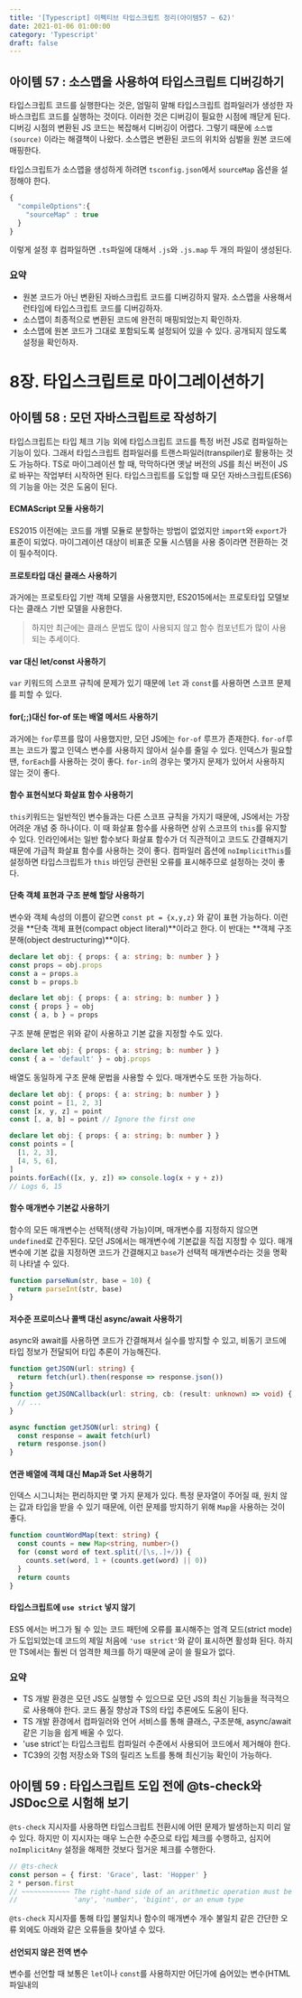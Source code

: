 ```yaml
---
title: '[Typescript] 이펙티브 타입스크립트 정리(아이템57 ~ 62)'
date: 2021-01-06 01:00:00
category: 'Typescript'
draft: false
---
```


## 아이템 57 : 소스맵을 사용하여 타입스크립트 디버깅하기

타입스크립트 코드를 실행한다는 것은, 엄밀히 말해 타입스크립트 컴파일러가 생성한 자바스크립트 코드를 실행하는 것이다. 이러한 것은 디버깅이 필요한 시점에 깨닫게 된다. 디버깅 시점의 변환된 JS 코드는 복잡해서 디버깅이 어렵다. 그렇기 때문에 `소스맵(source)` 이라는 해결책이 나왔다. 소스맵은 변환된 코드의 위치와 심벌을 원본 코드에 매핑한다.

타입스크립트가 소스맵을 생성하게 하려면 `tsconfig.json`에서 `sourceMap` 옵션을 설정해야 한다.

```typescript
{
  "compileOptions":{
    "sourceMap" : true
  }
}
```

이렇게 설정 후 컴파일하면 `.ts`파일에 대해서 `.js`와 `.js.map` 두 개의 파일이 생성된다.

### 요약

- 원본 코드가 아닌 변환된 자바스크립트 코드를 디버깅하지 말자. 소스맵을 사용해서 런타임에 타입스크립트 코드를 디버깅하자.
- 소스맵이 최종적으로 변환된 코드에 완전히 매핑되었는지 확인하자.
- 소스맵에 원본 코드가 그대로 포함되도록 설정되어 있을 수 있다. 공개되지 않도록 설정을 확인하자.

# 8장. 타입스크립트로 마이그레이션하기

## 아이템 58 : 모던 자바스크립트로 작성하기

타입스크립트는 타입 체크 기능 외에 타입스크립트 코드를 특정 버전 JS로 컴파일하는 기능이 있다. 그래서 타입스크립트 컴파일러를 트랜스파일러(transpiler)로 활용하는 것도 가능하다. TS로 마이그레이션 할 때, 막막하다면 옛날 버전의 JS를 최신 버전이 JS로 바꾸는 작업부터 시작하면 된다. 타입스크립트를 도입할 때 모던 자바스크립트(ES6)의 기능을 아는 것은 도움이 된다.

#### ECMAScript 모듈 사용하기

ES2015 이전에는 코드를 개별 모듈로 분할하는 방법이 없었지만 `import`와 `export`가 표준이 되었다. 마이그레이션 대상이 비표준 모듈 시스템을 사용 중이라면 전환하는 것이 필수적이다.

#### 프로토타입 대신 클래스 사용하기

과거에는 프로토타입 기반 객체 모델을 사용했지만, ES2015에서는 프로토타입 모델보다는 클래스 기반 모델을 사용한다.

> 하지만 최근에는 클래스 문법도 많이 사용되지 않고 함수 컴포넌트가 많이 사용되는 추세이다.

#### var 대신 let/const 사용하기

`var` 키워드의 스코프 규칙에 문제가 있기 때문에 `let` 과 `const`를 사용하면 스코프 문제를 피할 수 있다.

#### for(;;)대신 for-of 또는 배열 메서드 사용하기

과거에는 `for`루프를 많이 사용했지만, 모던 JS에는 `for-of` 루프가 존재한다. `for-of`루프는 코드가 짧고 인덱스 변수를 사용하지 않아서 실수를 줄일 수 있다. 인덱스가 필요할 땐, `forEach`를 사용하는 것이 좋다. `for-in`의 경우는 몇가지 문제가 있어서 사용하지 않는 것이 좋다.

#### 함수 표현식보다 화살표 함수 사용하기

`this`키워드는 일반적인 변수들과는 다른 스코프 규칙을 가지기 때문에, JS에서는 가장 어려운 개념 중 하나이다. 이 때 화살표 함수를 사용하면 상위 스코프의 `this`를 유지할 수 있다. 인라인에서는 일반 함수보다 화살표 함수가 더 직관적이고 코드도 간결해지기 때문에 가급적 화살표 함수를 사용하는 것이 좋다. 컴파일러 옵션에 `noImplicitThis`를 설정하면 타입스크립트가 `this` 바인딩 관련된 오류를 표시해주므로 설정하는 것이 좋다.

#### 단축 객체 표현과 구조 분해 할당 사용하기

변수와 객체 속성의 이름이 같으면 `const pt = {x,y,z}` 와 같이 표현 가능하다. 이런 것을 **단축 객체 표현(compact object literal)**이라고 한다. 이 반대는 **객체 구조 분해(object destructuring)**이다.

```typescript
declare let obj: { props: { a: string; b: number } }
const props = obj.props
const a = props.a
const b = props.b

declare let obj: { props: { a: string; b: number } }
const { props } = obj
const { a, b } = props
```

구조 분해 문법은 위와 같이 사용하고 기본 값을 지정할 수도 있다.

```typescript
declare let obj: { props: { a: string; b: number } }
const { a = 'default' } = obj.props
```

배열도 동일하게 구조 문해 문법을 사용할 수 있다. 매개변수도 또한 가능하다.

```typescript
declare let obj: { props: { a: string; b: number } }
const point = [1, 2, 3]
const [x, y, z] = point
const [, a, b] = point // Ignore the first one

declare let obj: { props: { a: string; b: number } }
const points = [
  [1, 2, 3],
  [4, 5, 6],
]
points.forEach(([x, y, z]) => console.log(x + y + z))
// Logs 6, 15
```

#### 함수 매개변수 기본값 사용하기

함수의 모든 매개변수는 선택적(생략 가능)이며, 매개변수를 지정하지 않으면 `undefined`로 간주된다. 모던 JS에서는 매개변수에 기본값을 직접 지정할 수 있다. 매개변수에 기본 값을 지정하면 코드가 간결해지고 `base`가 선택적 매개변수라는 것을 명확히 나타낼 수 있다.

```typescript
function parseNum(str, base = 10) {
  return parseInt(str, base)
}
```

#### 저수준 프로미스나 콜백 대신 async/await 사용하기

async와 await를 사용하면 코드가 간결해져서 실수를 방지할 수 있고, 비동기 코드에 타입 정보가 전달되어 타입 추론이 가능해진다.

```typescript
function getJSON(url: string) {
  return fetch(url).then(response => response.json())
}
function getJSONCallback(url: string, cb: (result: unknown) => void) {
  // ...
}

async function getJSON(url: string) {
  const response = await fetch(url)
  return response.json()
}
```

#### 연관 배열에 객체 대신 Map과 Set 사용하기

인덱스 시그니처는 편리하지만 몇 가지 문제가 있다. 특정 문자열이 주어질 때, 원치 않는 값과 타입을 받을 수 있기 때문에, 이런 문제를 방지하기 위해 `Map`을 사용하는 것이 좋다.

```typescript
function countWordMap(text: string) {
  const counts = new Map<string, number>()
  for (const word of text.split(/[\s,.]+/)) {
    counts.set(word, 1 + (counts.get(word) || 0))
  }
  return counts
}
```

#### 타입스크립트에 `use strict` 넣지 않기

ES5 에서는 버그가 될 수 있는 코드 패턴에 오류를 표시해주는 엄격 모드(strict mode)가 도입되었는데 코드의 제일 처음에 `'use strict'`와 같이 표시하면 활성화 된다. 하지만 TS에서는 훨씬 더 엄격한 체크를 하기 때문에 굳이 쓸 필요가 없다.

### 요약

- TS 개발 환경은 모던 JS도 실행할 수 있으므로 모던 JS의 최신 기능들을 적극적으로 사용해야 한다. 코드 품질 향상과 TS의 타입 추론에도 도움이 된다.
- TS 개발 환경에서 컴파일러와 언어 서비스를 통해 클래스, 구조분해, async/await 같은 기능을 쉽게 배울 수 있다.
- 'use strict'는 타입스크립트 컴파일러 수준에서 사용되어 코드에서 제거해야 한다.
- TC39의 깃험 저장소와 TS의 릴리즈 노트를 통해 최신기능 확인이 가능하다.

## 아이템 59 : 타입스크립트 도입 전에 @ts-check와 JSDoc으로 시험해 보기

`@ts-check` 지시자를 사용하면 타입스크립트 전환시에 어떤 문제가 발생하는지 미리 알 수 있다. 하지만 이 지시자는 매우 느슨한 수준으로 타입 체크를 수행하고, 심지어 `noImplicitAny` 설정을 해제한 것보다 헐거운 체크를 수행한다.

```typescript
// @ts-check
const person = { first: 'Grace', last: 'Hopper' }
2 * person.first
// ~~~~~~~~~~~~ The right-hand side of an arithmetic operation must be of type
//              'any', 'number', 'bigint', or an enum type
```

`@ts-check` 지시자를 통해 타입 불일치나 함수의 매개변수 개수 불일치 같은 간단한 오류 외에도 아래와 같은 오류들을 찾아낼 수 있다.

#### 선언되지 않은 전역 변수

변수를 선언할 때 보통은 `let`이나 `const`를 사용하지만 어딘가에 숨어있는 변수(HTML파일내의 <script>태그)가 존재할 수 있다. 이런 경우 별도 타입 선언 파일을 만들어야 한다. 선언 파일을 찾지 못하는 경우엔 트리플 슬래시 참조를 사용해서 명시적인 import가 가능하다.

```typescript
//@ts-check
/// <reference path="./types.d.ts" />
console.log(user.firstName) //정상
```

#### 알 수 없는 라이브러리

서드파티 라이브러리를 사용하는 경우, 해당 타입 정보를 알아야 한다. 해당 서드파티 라이브러리에 해당하는 타입선언을 설치하면 해결된다.

#### DOM 문제

아래와 같은 DOM 엘리먼트 관련 부분은 JSDoc을 사용하여 타입 단언을 대체할 수 있다.

```typescript
// checkJs
// tsConfig: {"strictNullChecks":false,"allowJs":true,"noEmit":true}

// @ts-check
const ageEl = /** @type {HTMLInputElement} */ document.getElementById('age')
ageEl.value = '12' // OK
```

#### 부정확한 JSDoc

JSDoc 스타일 주석을 사용중이 었다면, `@ts-check` 지시자를 설정하는 순간 수 많은 오류가 뜨게 된다. 타입스크립트 언어 서비스에서는 타입을 추론해서 JSDoc을 자동으로 생성해준다. 빠른 수정을 통해 타입 정보가 JSDoc 주석으로 생성된다.

### 요약

- 파일 상단에 // @ts-check를 추가하면 자바스크립트에서도 타입 체크 수행이 가능하다.
- 전역 선언과 서드파티 라이브러리의 타입 선언을 추가하는 방법을 익혀야 한다.
- JSDoc 주석을 잘 활용하면 JS 상태에서도 타입 단언과 타입 추론을 할 수 있다.
- JSDoc 주석은 중간 단계이기 때문에 너무 공들일 필요 없다. 최종 목표는 TS로 구성된 코드이다.

## 아이템 60 : allowJs로 타입스크립트와 자바스크립트 같이 사용하기

대규모 프로젝트의 경우 한꺼번에 전환할 수 없기 때문에 점진적으로 전환해야 한다. 그러려면 TS와 JS 모두 동작할 수 있도록 해야 한다. 그 핵심은 `allowJs` 컴파일러 옵션이다. 이 옵션은 JS 파일과 TS 파일을 서로 임포트할 수 있도록 해준다. `@ts-check` 지시자를 추가하지 않으면 문법 오류 이외에 다른 오류가 발생하지 않도록 설정된다.

### 요약

- 점진적 마이그레이션을 위해 자바스크립트와 타입스크립트를 동시에 사용할 수 있게 `allowJs` 컴파일러 옵션을 사용해야 한다.
- 대규모 마이그레이션 작업 시작 전 테스트와 빌드 체인에 타입스크립트를 적용해야 한다.

## 아이템 61 : 의존성 관계에 따라 모듈 단위로 전환하기

### 요약

- 마이그레이션 첫 단계는 서드파티 모듈과 외부 API 호출에 대해 @types를 추가하는 것이다.
- 의존성 관계도의 아래에서부터 위로 올라가면서 마이그레이션을 하면 된다. 첫 번째 모듈은 보통 유틸리티 모듈이다. 의존성 관계도를 시각화하여 진행 과정을 추적하는 것이 좋다.
- 이상한 설계를 발견해도 리팩토링을 하면 안된다. 마이그레이션 작업은 타입스크립트 전환에 집중해야 하고, 나중 리팩터링을 위해 목록을 만들어 두는게 좋다.
- 타입스크립트로 전환하며 발견하는 일반적인 오류들을 놓치지 않아야 한다. 타입 정보를 유지하기 위해 필요에 따라 JSDoc 주석을 활용해야 한다.

## 아이템 62 : 마이그레이션의 완성을 위해 noImplicitAny 설정하기

`noImplicitAny`가 설정되지 않은 상태에서는 타입 선언에서 비롯되는 실제 오류가 숨어 있기 때문에 마이그레이션 완료된 것이 아니다.

```typescript
// tsConfig: {"noImplicitAny":false,"strictNullChecks":false}

// HIDE
class Chart {
  indices: number[]
  // END
  getRanges() {
    for (const r of this.indices) {
      const low = r[0] // Type is any
      const high = r[1] // Type is any
      // ...
    }
  }
  // HIDE
}
// END
```

`noImplicitAny` 설정을 하지 않으면 타입 체크는 매우 허술해 진다.

```typescript
// tsConfig: {"noImplicitAny":true,"strictNullChecks":false}

// HIDE
class Chart {
  indices: number[]
  // END
  getRanges() {
    for (const r of this.indices) {
      const low = r[0]
      // ~~~~ Element implicitly has an 'any' type because
      //      type 'Number' has no index signature
      const high = r[1]
      // ~~~~ Element implicitly has an 'any' type because
      //      type 'Number' has no index signature
      // ...
    }
  }
  // HIDE
}
// END
```

위와 같이 보다 엄격하게 타입 체크하여 에러를 표시한다. `noImplicitAny`는 로컬에만 설정하고 작업하는 것이 좋다. 원격에서는 설정 변화가 없기 때문에 빌드가 실패하지 않기 때문이다. 최종적으로 가장 강력한 설정은 `"strict": true` 이나 타입 체크의 강도는 팀 내의 모든 사람이 익숙해진 뒤 높히는게 좋다.

### 요약

- `noImplicitAny` 설정을 활성화하여 마이그레이션의 마지막 단계를 진행해야 한다. 해당 설정이 없다면 타입 선언과 관련된 실제 오류가 드러나지 않는다.
- `noImplicitAny`를 전체 적용하기 전에 로컬에서부터 타입 오류를 점진적으로 수정해야 한다. 엄격한 타입 체크를 적용하기 전에 팀원들이 익숙해지도록 해야 한다.

---

> 출처

- [이펙티브 타입스크립트](http://book.interpark.com/product/BookDisplay.do?_method=detail&sc.prdNo=351145258&gclid=Cj0KCQiAnaeNBhCUARIsABEee8UniFRGTZglixPz3qpoEFiUCp51pwbO6zAoABlO1-GYydPPlgc2RU4aAgceEALw_wcB)
